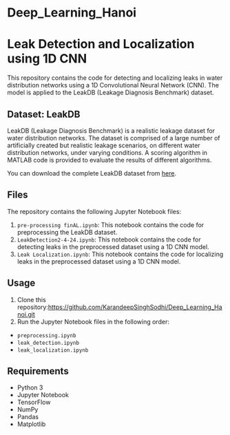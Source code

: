 # Deep_Learning_Hanoi
# Leak Detection and Localization using 1D CNN

This repository contains the code for detecting and localizing leaks in water distribution networks using a 1D Convolutional Neural Network (CNN). The model is applied to the LeakDB (Leakage Diagnosis Benchmark) dataset.

## Dataset: LeakDB

LeakDB (Leakage Diagnosis Benchmark) is a realistic leakage dataset for water distribution networks. The dataset is comprised of a large number of artificially created but realistic leakage scenarios, on different water distribution networks, under varying conditions. A scoring algorithm in MATLAB code is provided to evaluate the results of different algorithms.

You can download the complete LeakDB dataset from [here](https://ucy-my.sharepoint.com/personal/mkiria01_ucy_ac_cy/_layouts/15/onedrive.aspx?ga=1&id=%2Fpersonal%2Fmkiria01%5Fucy%5Fac%5Fcy%2FDocuments%2FLeakage%2DBenchmark%2DDataset%2FLeakDB%2FBENCHMARK).

## Files

The repository contains the following Jupyter Notebook files:

1. `pre-processing finAL.ipynb`: This notebook contains the code for preprocessing the LeakDB dataset.
2. `LeakDetection2-4-24.ipynb`: This notebook contains the code for detecting leaks in the preprocessed dataset using a 1D CNN model.
3. `Leak Localization.ipynb`: This notebook contains the code for localizing leaks in the preprocessed dataset using a 1D CNN model.

## Usage

1. Clone this repository:https://github.com/KarandeepSinghSodhi/Deep_Learning_Hanoi.git
2.  Run the Jupyter Notebook files in the following order:
- `preprocessing.ipynb`
- `leak_detection.ipynb`
- `leak_localization.ipynb`

## Requirements

- Python 3
- Jupyter Notebook
- TensorFlow
- NumPy
- Pandas
- Matplotlib



